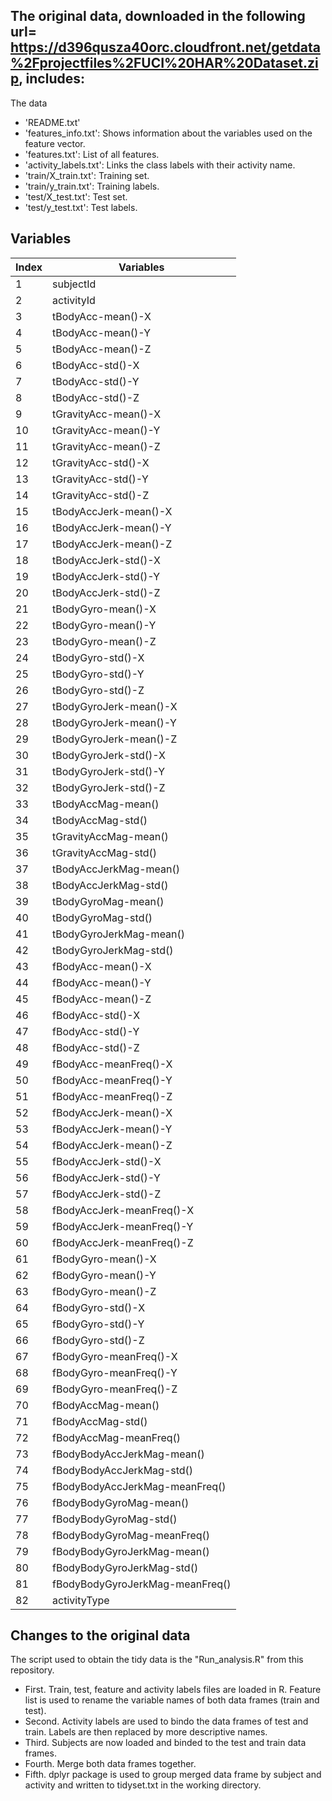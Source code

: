 ## The original data, downloaded in the following url= https://d396qusza40orc.cloudfront.net/getdata%2Fprojectfiles%2FUCI%20HAR%20Dataset.zip, includes:
The data
- 'README.txt'
- 'features_info.txt': Shows information about the variables used on the feature vector.
- 'features.txt': List of all features.
- 'activity_labels.txt': Links the class labels with their activity name.
- 'train/X_train.txt': Training set.
- 'train/y_train.txt': Training labels.
- 'test/X_test.txt': Test set.
- 'test/y_test.txt': Test labels.

## Variables
|Index |  Variables|
|-------|----------|
|	1	|	subjectId	|
|	2	|	activityId	|
|	3	|	tBodyAcc-mean()-X	|
|	4	|	tBodyAcc-mean()-Y	|
|	5	|	tBodyAcc-mean()-Z	|
|	6	|	tBodyAcc-std()-X	|
|	7	|	tBodyAcc-std()-Y	|
|	8	|	tBodyAcc-std()-Z	|
|	9	|	tGravityAcc-mean()-X	|
|	10	|	tGravityAcc-mean()-Y	|
|	11	|	tGravityAcc-mean()-Z	|
|	12	|	tGravityAcc-std()-X	|
|	13	|	tGravityAcc-std()-Y	|
|	14	|	tGravityAcc-std()-Z	|
|	15	|	tBodyAccJerk-mean()-X	|
|	16	|	tBodyAccJerk-mean()-Y	|
|	17	|	tBodyAccJerk-mean()-Z	|
|	18	|	tBodyAccJerk-std()-X	|
|	19	|	tBodyAccJerk-std()-Y	|
|	20	|	tBodyAccJerk-std()-Z	|
|	21	|	tBodyGyro-mean()-X	|
|	22	|	tBodyGyro-mean()-Y	|
|	23	|	tBodyGyro-mean()-Z	|
|	24	|	tBodyGyro-std()-X	|
|	25	|	tBodyGyro-std()-Y	|
|	26	|	tBodyGyro-std()-Z	|
|	27	|	tBodyGyroJerk-mean()-X	|
|	28	|	tBodyGyroJerk-mean()-Y	|
|	29	|	tBodyGyroJerk-mean()-Z	|
|	30	|	tBodyGyroJerk-std()-X	|
|	31	|	tBodyGyroJerk-std()-Y	|
|	32	|	tBodyGyroJerk-std()-Z	|
|	33	|	tBodyAccMag-mean()	|
|	34	|	tBodyAccMag-std()	|
|	35	|	tGravityAccMag-mean()	|
|	36	|	tGravityAccMag-std()	|
|	37	|	tBodyAccJerkMag-mean()	|
|	38	|	tBodyAccJerkMag-std()	|
|	39	|	tBodyGyroMag-mean()	|
|	40	|	tBodyGyroMag-std()	|
|	41	|	tBodyGyroJerkMag-mean()	|
|	42	|	tBodyGyroJerkMag-std()	|
|	43	|	fBodyAcc-mean()-X	|
|	44	|	fBodyAcc-mean()-Y	|
|	45	|	fBodyAcc-mean()-Z	|
|	46	|	fBodyAcc-std()-X	|
|	47	|	fBodyAcc-std()-Y	|
|	48	|	fBodyAcc-std()-Z	|
|	49	|	fBodyAcc-meanFreq()-X	|
|	50	|	fBodyAcc-meanFreq()-Y	|
|	51	|	fBodyAcc-meanFreq()-Z	|
|	52	|	fBodyAccJerk-mean()-X	|
|	53	|	fBodyAccJerk-mean()-Y	|
|	54	|	fBodyAccJerk-mean()-Z	|
|	55	|	fBodyAccJerk-std()-X	|
|	56	|	fBodyAccJerk-std()-Y	|
|	57	|	fBodyAccJerk-std()-Z	|
|	58	|	fBodyAccJerk-meanFreq()-X	|
|	59	|	fBodyAccJerk-meanFreq()-Y	|
|	60	|	fBodyAccJerk-meanFreq()-Z	|
|	61	|	fBodyGyro-mean()-X	|
|	62	|	fBodyGyro-mean()-Y	|
|	63	|	fBodyGyro-mean()-Z	|
|	64	|	fBodyGyro-std()-X	|
|	65	|	fBodyGyro-std()-Y	|
|	66	|	fBodyGyro-std()-Z	|
|	67	|	fBodyGyro-meanFreq()-X	|
|	68	|	fBodyGyro-meanFreq()-Y	|
|	69	|	fBodyGyro-meanFreq()-Z	|
|	70	|	fBodyAccMag-mean()	|
|	71	|	fBodyAccMag-std()	|
|	72	|	fBodyAccMag-meanFreq()	|
|	73	|	fBodyBodyAccJerkMag-mean()	|
|	74	|	fBodyBodyAccJerkMag-std()	|
|	75	|	fBodyBodyAccJerkMag-meanFreq()	|
|	76	|	fBodyBodyGyroMag-mean()	|
|	77	|	fBodyBodyGyroMag-std()	|
|	78	|	fBodyBodyGyroMag-meanFreq()	|
|	79	|	fBodyBodyGyroJerkMag-mean()	|
|	80	|	fBodyBodyGyroJerkMag-std()	|
|	81	|	fBodyBodyGyroJerkMag-meanFreq()	|
|	82	|	activityType	|


## Changes to the original data
The script used to obtain the tidy data is the "Run_analysis.R" from this repository.
- First. Train, test, feature and activity labels files are loaded in R. Feature list is used to rename the variable names of both data frames (train and test).
- Second. Activity labels are used to bindo the data frames of test and train. Labels are then replaced by more descriptive names.
- Third. Subjects are now loaded and binded to the test and train data frames.
- Fourth. Merge both data frames together.
- Fifth. dplyr package is used to group merged data frame by subject and activity and written to tidyset.txt in the working directory.
